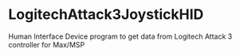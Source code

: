 # LogitechAttack3JoystickHID
Human Interface Device program to get data from Logitech Attack 3 controller for Max/MSP
